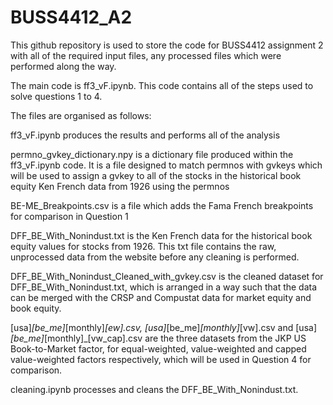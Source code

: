 # BUSS4412_A2

This github repository is used to store the code for BUSS4412 assignment 2 with all of the required input files, any processed files which were performed along the way.

The main code is ff3_vF.ipynb. This code contains all of the steps used to solve questions 1 to 4.

The files are organised as follows:

ff3_vF.ipynb produces the results and performs all of the analysis

permno_gvkey_dictionary.npy is a dictionary file produced within the ff3_vF.ipynb code. It is a file designed to match permnos with gvkeys which will be used to assign a gvkey to all of the stocks in the historical book equity Ken French data from 1926 using the permnos

BE-ME_Breakpoints.csv is a file which adds the Fama French breakpoints for comparison in Question 1

DFF_BE_With_Nonindust.txt is the Ken French data for the historical book equity values for stocks from 1926. This txt file contains the raw, unprocessed data from the website before any cleaning is performed.

DFF_BE_With_Nonindust_Cleaned_with_gvkey.csv is the cleaned dataset for DFF_BE_With_Nonindust.txt, which is arranged in a way such that the data can be merged with the CRSP and Compustat data for market equity and book equity. 

[usa]_[be_me]_[monthly]_[ew].csv, [usa]_[be_me]_[monthly]_[vw].csv and [usa]_[be_me]_[monthly]_[vw_cap].csv are the three datasets from the JKP US Book-to-Market factor, for equal-weighted, value-weighted and capped value-weighted factors respectively, which will be used in Question 4 for comparison.

cleaning.ipynb processes and cleans the DFF_BE_With_Nonindust.txt. 
